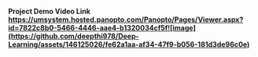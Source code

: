<b>Project Demo Video Link<b><br>https://umsystem.hosted.panopto.com/Panopto/Pages/Viewer.aspx?id=7822c8b0-5466-4446-aae4-b1320034cf5f![image](https://github.com/deepthi978/Deep-Learning/assets/146125026/fe62a1aa-af34-47f9-b056-181d3de96c0e)
